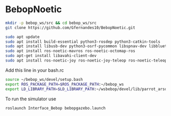 # BebopNoetic
``` bash
mkdir -p bebop_ws/src && cd bebop_ws/src
git clone https://github.com/Gfernandes10/BebopNoetic.git
```
``` bash
sudo apt update
sudo apt install build-essential python3-rosdep python3-catkin-tools
sudo apt install libusb-dev python3-osrf-pycommon libspnav-dev libbluetooth-dev libcwiid-dev libgoogle-glog-dev
sudo apt install ros-noetic-mavros ros-noetic-octomap-ros 
sudo apt-get install libavahi-client-dev
sudo apt install ros-noetic-joy ros-noetic-joy-teleop ros-noetic-teleop-twist-joy
```
Add this line in your bash.rc 
``` bash
source ~/bebop_ws/devel/setup.bash
export ROS_PACKAGE_PATH=$ROS_PACKAGE_PATH:~/bebop_ws
export LD_LIBRARY_PATH=$LD_LIBRARY_PATH:~/wsbebop/devel/lib/parrot_arsdk
```

To run the simulator use
``` bash
roslaunch Interface_Bebop bebopgazebo.launch
```
